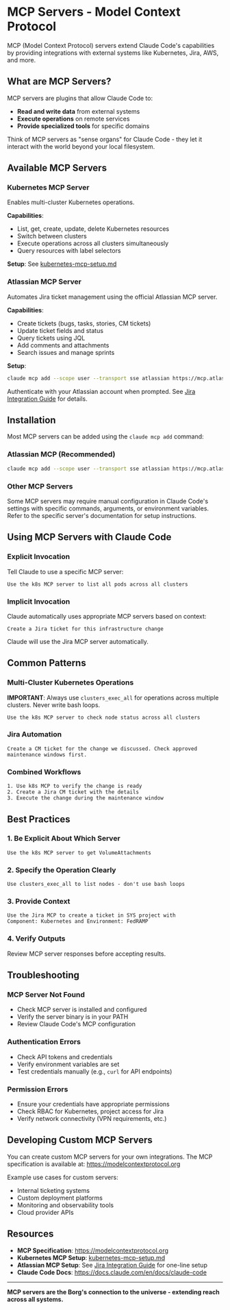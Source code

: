 # MCP Servers - Model Context Protocol

MCP (Model Context Protocol) servers extend Claude Code's capabilities by providing integrations with external systems like Kubernetes, Jira, AWS, and more.

## What are MCP Servers?

MCP servers are plugins that allow Claude Code to:
- **Read and write data** from external systems
- **Execute operations** on remote services
- **Provide specialized tools** for specific domains

Think of MCP servers as "sense organs" for Claude Code - they let it interact with the world beyond your local filesystem.

## Available MCP Servers

### Kubernetes MCP Server
Enables multi-cluster Kubernetes operations.

**Capabilities**:
- List, get, create, update, delete Kubernetes resources
- Switch between clusters
- Execute operations across all clusters simultaneously
- Query resources with label selectors

**Setup**: See [kubernetes-mcp-setup.md](kubernetes-mcp-setup.md)

### Atlassian MCP Server
Automates Jira ticket management using the official Atlassian MCP server.

**Capabilities**:
- Create tickets (bugs, tasks, stories, CM tickets)
- Update ticket fields and status
- Query tickets using JQL
- Add comments and attachments
- Search issues and manage sprints

**Setup**:
```bash
claude mcp add --scope user --transport sse atlassian https://mcp.atlassian.com/v1/sse
```

Authenticate with your Atlassian account when prompted. See [Jira Integration Guide](../jira/README.md) for details.

## Installation

Most MCP servers can be added using the `claude mcp add` command:

### Atlassian MCP (Recommended)
```bash
claude mcp add --scope user --transport sse atlassian https://mcp.atlassian.com/v1/sse
```

### Other MCP Servers
Some MCP servers may require manual configuration in Claude Code's settings with specific commands, arguments, or environment variables. Refer to the specific server's documentation for setup instructions.

## Using MCP Servers with Claude Code

### Explicit Invocation

Tell Claude to use a specific MCP server:

```
Use the k8s MCP server to list all pods across all clusters
```

### Implicit Invocation

Claude automatically uses appropriate MCP servers based on context:

```
Create a Jira ticket for this infrastructure change
```

Claude will use the Jira MCP server automatically.

## Common Patterns

### Multi-Cluster Kubernetes Operations

**IMPORTANT**: Always use `clusters_exec_all` for operations across multiple clusters. Never write bash loops.

```
Use the k8s MCP server to check node status across all clusters
```

### Jira Automation

```
Create a CM ticket for the change we discussed. Check approved
maintenance windows first.
```

### Combined Workflows

```
1. Use k8s MCP to verify the change is ready
2. Create a Jira CM ticket with the details
3. Execute the change during the maintenance window
```

## Best Practices

### 1. Be Explicit About Which Server
```
Use the k8s MCP server to get VolumeAttachments
```

### 2. Specify the Operation Clearly
```
Use clusters_exec_all to list nodes - don't use bash loops
```

### 3. Provide Context
```
Use the Jira MCP to create a ticket in SYS project with
Component: Kubernetes and Environment: FedRAMP
```

### 4. Verify Outputs
Review MCP server responses before accepting results.

## Troubleshooting

### MCP Server Not Found
- Check MCP server is installed and configured
- Verify the server binary is in your PATH
- Review Claude Code's MCP configuration

### Authentication Errors
- Check API tokens and credentials
- Verify environment variables are set
- Test credentials manually (e.g., `curl` for API endpoints)

### Permission Errors
- Ensure your credentials have appropriate permissions
- Check RBAC for Kubernetes, project access for Jira
- Verify network connectivity (VPN requirements, etc.)

## Developing Custom MCP Servers

You can create custom MCP servers for your own integrations. The MCP specification is available at:
https://modelcontextprotocol.org

Example use cases for custom servers:
- Internal ticketing systems
- Custom deployment platforms
- Monitoring and observability tools
- Cloud provider APIs

## Resources

- **MCP Specification**: https://modelcontextprotocol.org
- **Kubernetes MCP Setup**: [kubernetes-mcp-setup.md](kubernetes-mcp-setup.md)
- **Atlassian MCP Setup**: See [Jira Integration Guide](../jira/README.md#setup) for one-line setup
- **Claude Code Docs**: https://docs.claude.com/en/docs/claude-code

---

**MCP servers are the Borg's connection to the universe - extending reach across all systems.**
